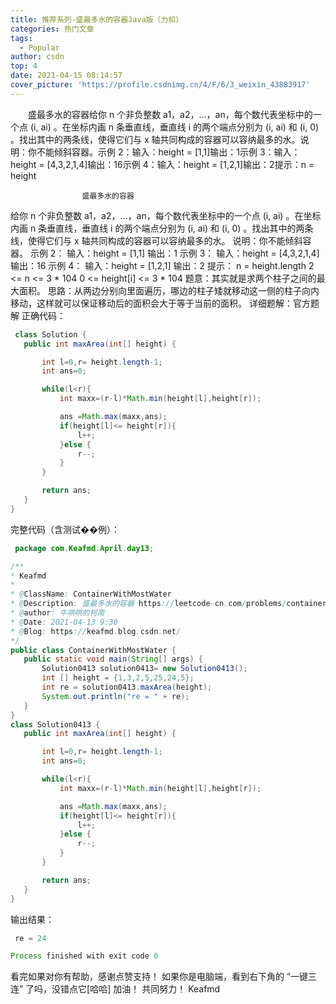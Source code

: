 ```yaml
---
title: 推荐系列-盛最多水的容器Java版（力扣）
categories: 热门文章
tags:
  - Popular
author: csdn
top: 4
date: 2021-04-15 08:14:57
cover_picture: 'https://profile.csdnimg.cn/4/F/6/3_weixin_43883917'
---
```


&emsp;&emsp;盛最多水的容器给你 n 个非负整数 a1，a2，…，an，每个数代表坐标中的一个点 (i, ai) 。在坐标内画 n 条垂直线，垂直线 i 的两个端点分别为 (i, ai) 和 (i, 0) 。找出其中的两条线，使得它们与 x 轴共同构成的容器可以容纳最多的水。说明：你不能倾斜容器。示例 2：输入：height = [1,1]输出：1示例 3：输入：height = [4,3,2,1,4]输出：16示例 4：输入：height = [1,2,1]输出：2提示：n = height
<!-- more -->

        
                
                    
                        
                    
                    盛最多水的容器 
给你 n 个非负整数 a1，a2，…，an，每个数代表坐标中的一个点 (i, ai) 。在坐标内画 n 条垂直线，垂直线 i 的两个端点分别为 (i, ai) 和 (i, 0) 。找出其中的两条线，使得它们与 x 轴共同构成的容器可以容纳最多的水。 说明：你不能倾斜容器。 
 示例 2： 输入：height = [1,1] 输出：1 
示例 3： 输入：height = [4,3,2,1,4] 输出：16 
示例 4： 输入：height = [1,2,1] 输出：2 
提示： n = height.length 2 <= n <= 3 * 104 0 <= height[i] <= 3 * 104 
题意：其实就是求两个柱子之间的最大面积。 
思路：从两边分别向里面遍历，哪边的柱子矮就移动这一侧的柱子向内移动，这样就可以保证移动后的面积会大于等于当前的面积。 
详细题解：官方题解 
正确代码： 
 
 ```java 
  class Solution {
    public int maxArea(int[] height) {

        int l=0,r= height.length-1;
        int ans=0;

        while(l<r){
            int maxx=(r-l)*Math.min(height[l],height[r]);

            ans =Math.max(maxx,ans);
            if(height[l]<= height[r]){
                l++;
            }else {
                r--;
            }
        }

        return ans;
    }
}

  ``` 
  
完整代码（含测试��例）： 
 
 ```java 
  package com.Keafmd.April.day13;

/**
 * Keafmd
 *
 * @ClassName: ContainerWithMostWater
 * @Description: 盛最多水的容器 https://leetcode-cn.com/problems/container-with-most-water/
 * @author: 牛哄哄的柯南
 * @Date: 2021-04-13 9:30
 * @Blog: https://keafmd.blog.csdn.net/
 */
public class ContainerWithMostWater {
    public static void main(String[] args) {
        Solution0413 solution0413= new Solution0413();
        int [] height = {1,3,2,5,25,24,5};
        int re = solution0413.maxArea(height);
        System.out.println("re = " + re);
    }
}
class Solution0413 {
    public int maxArea(int[] height) {

        int l=0,r= height.length-1;
        int ans=0;

        while(l<r){
            int maxx=(r-l)*Math.min(height[l],height[r]);

            ans =Math.max(maxx,ans);
            if(height[l]<= height[r]){
                l++;
            }else {
                r--;
            }
        }

        return ans;
    }
}

  ``` 
  
输出结果： 
 
 ```java 
  re = 24

Process finished with exit code 0

  ``` 
  
看完如果对你有帮助，感谢点赞支持！ 如果你是电脑端，看到右下角的 “一键三连” 了吗，没错点它[哈哈]  加油！ 
共同努力！ 
Keafmd
                
                
                
        